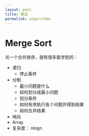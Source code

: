 ```yaml
---
layout: post
title: 算法
permalink: algorithms
---
```


# Merge Sort
光一个合并排序，就有很多能学到的：

- 递归
  - 停止条件
- 分制
  - 最小问题是什么
  - 如何划分成最小问题
  - 划分条件
  - 如何有序执行各个问题并得到结果
  - 如何合并结果
- 哨兵
- Array
- 复杂度： nlogn

